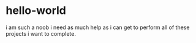 # hello-world
i am such a noob
i need as much help as i can get to perform all of these projects i want to complete.

